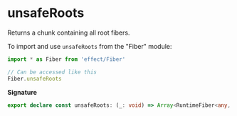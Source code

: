 # unsafeRoots

Returns a chunk containing all root fibers.

To import and use `unsafeRoots` from the "Fiber" module:

```ts
import * as Fiber from 'effect/Fiber'

// Can be accessed like this
Fiber.unsafeRoots
```

**Signature**

```ts
export declare const unsafeRoots: (_: void) => Array<RuntimeFiber<any, any>>
```
